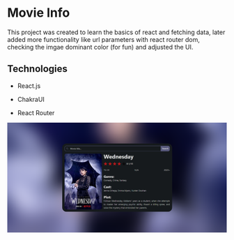 # Movie Info

This project was created to learn the basics of react and fetching data, later added more functionality like url parameters with react router dom, checking the imgae dominant color (for fun) and adjusted the UI.

## Technologies

- React.js

- ChakraUI

- React Router


![alt text](https://raw.githubusercontent.com/F3azy/portfolio/main/src/assets/movieInfo.png)